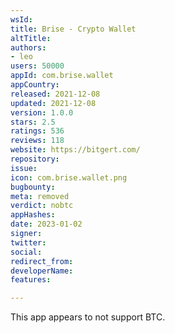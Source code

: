```yaml
---
wsId: 
title: Brise - Crypto Wallet
altTitle: 
authors:
- leo
users: 50000
appId: com.brise.wallet
appCountry: 
released: 2021-12-08
updated: 2021-12-08
version: 1.0.0
stars: 2.5
ratings: 536
reviews: 118
website: https://bitgert.com/
repository: 
issue: 
icon: com.brise.wallet.png
bugbounty: 
meta: removed
verdict: nobtc
appHashes: 
date: 2023-01-02
signer: 
twitter: 
social: 
redirect_from: 
developerName: 
features: 

---
```


This app appears to not support BTC.

